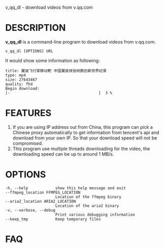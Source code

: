 v_qq_dl - download videos from v.qq.com


# DESCRIPTION
**v_qq_dl** is a command-line program to download videos from v.qq.com.

    v_qq_dl [OPTIONS] URL

It would show some information as following:

    title: 翼装飞行穿移动靶 中国翼装侠张树鹏创新世界纪录
    type: mp4
    size: 27643467
    quality: fhd
    Begin download:
    [-                                       ]	3 %


# FEATURES
1. If you are using IP address out from China, this program can pick a Chinese proxy automatically to get information from tencent's api and download from your own IP. So that your download speed will not be compromised.
2. This program use multiple threads downloading for the video, the downloading speed can be up to around 1 MB/s.




# OPTIONS
    -h, --help            show this help message and exit
    --ffmpeg_location FFMPEG_LOCATION
                          Location of the ffmpeg binary
    --aria2_location ARIA2_LOCATION
                          Location of the aria2 binary
    -v, --verbose, --debug
                          Print various debugging information
    --keep_tmp            Keep temporary files
  
# FAQ
